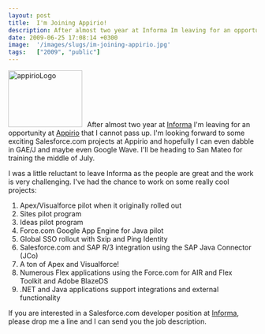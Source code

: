 ```yaml
---
layout: post
title:  I'm Joining Appirio!
description: After almost two year at Informa Im leaving for an opportunity at Appirio that I cannot pass up. Im looking forward to some exciting Salesforce.com projects at Appirio and hopefully I can even dabble in GAE/J and maybe even Google Wave. Ill be heading to San Mateo for training the middle of July. I was a little reluctant to leave Informa as the people are great and the work is very challenging. Ive had the chance to work on some really cool projects- 1. Apex/Visualforce pilot when it originally 
date: 2009-06-25 17:08:14 +0300
image:  '/images/slugs/im-joining-appirio.jpg'
tags:   ["2009", "public"]
---
```

<p><a href="http://www.appirio.com"><img class="alignleft size-thumbnail wp-image-962" style="padding-right:10px;" title="appirioLogo" src="http://res.cloudinary.com/blog-jeffdouglas-com/image/upload/c_crop,h_704,w_704,x_106,y_0/h_150,w_150/v1400399535/appiriologo_gvt1cp.png" alt="appirioLogo" width="150" height="115" /></a>After almost two year at <a href="http://www.informa.com" target="_blank">Informa</a> I'm leaving for an opportunity at <a href="http://www.appirio.com" target="_blank">Appirio</a> that I cannot pass up. I'm looking forward to some exciting Salesforce.com projects at Appirio and hopefully I can even dabble in GAE/J and maybe even Google Wave. I'll be heading to San Mateo for training the middle of July.</p>
<p>I was a little reluctant to leave Informa as the people are great and the work is very challenging. I've had the chance to work on some really cool projects:</p>
<ol>
	<li>Apex/Visualforce pilot when it originally rolled out</li>
	<li>Sites pilot program</li>
	<li>Ideas pilot program</li>
	<li>Force.com Google App Engine for Java pilot</li>
	<li>Global SSO rollout with Sxip and Ping Identity</li>
	<li>Salesforce.com and SAP R/3 integration using the SAP Java Connector (JCo)</li>
	<li>A ton of Apex and Visualforce!</li>
	<li>Numerous Flex applications using the Force.com for AIR and Flex Toolkit and Adobe BlazeDS</li>
	<li>.NET and Java applications support integrations and external functionality</li>
</ol>
If you are interested in a Salesforce.com developer position at <a href="http://www.informa.com" target="_blank">Informa</a>, please drop me a line and I can send you the job description.
